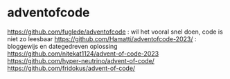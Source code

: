 # adventofcode

https://github.com/fuglede/adventofcode : wil het vooral snel doen, code is niet zo leesbaar
https://github.com/Hamatti/adventofcode-2023/ : bloggewijs en dategedreven oplossing
https://github.com/nitekat1124/advent-of-code-2023
https://github.com/hyper-neutrino/advent-of-code/
https://github.com/fridokus/advent-of-code/
